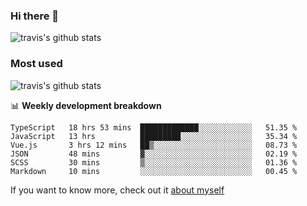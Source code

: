 ### Hi there 👋

<!--
**HondryTravis/HondryTravis** is a ✨ _special_ ✨ repository because its `README.md` (this file) appears on your GitHub profile.

Here are some ideas to get you started:

- 🔭 I’m currently working on ...
- 🌱 I’m currently learning ...
- 👯 I’m looking to collaborate on ...
- 🤔 I’m looking for help with ...
- 💬 Ask me about ...
- 📫 How to reach me: ...
- 😄 Pronouns: ...
- ⚡ Fun fact: ...
-->

![travis's github stats](https://github-readme-stats.vercel.app/api?username=HondryTravis&hide=stars)
### Most used
![travis's github stats](https://github-readme-stats.anuraghazra1.vercel.app/api/top-langs/?username=HondryTravis&layout=compact&hide_title=true)

📊 **Weekly development breakdown**

<!--START_SECTION:waka-->

```text
TypeScript   18 hrs 53 mins  █████████████░░░░░░░░░░░░   51.35 %
JavaScript   13 hrs          █████████░░░░░░░░░░░░░░░░   35.34 %
Vue.js       3 hrs 12 mins   ██▒░░░░░░░░░░░░░░░░░░░░░░   08.73 %
JSON         48 mins         ▓░░░░░░░░░░░░░░░░░░░░░░░░   02.19 %
SCSS         30 mins         ▒░░░░░░░░░░░░░░░░░░░░░░░░   01.36 %
Markdown     10 mins         ░░░░░░░░░░░░░░░░░░░░░░░░░   00.45 %
```

<!--END_SECTION:waka-->

If you want to know more, check out it [about myself](https://hondrytravis.github.io/)
